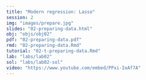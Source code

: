 ```yaml
---
title: "Modern regression: Lasso"
session: 2
img: "images/prepare.jpg"
slides: "02-preparing-data.html"
obj: "objs/obj02"
pdf: "02-preparing-data.pdf"
rmd: "02-preparing-data.Rmd"
tutorial: "02-t-preparing-data.Rmd"
lab: "labs/lab02"
sol: "labs/lab02-sol"
video: "https://www.youtube.com/embed/PPxi-IoAf7A"
---
```

